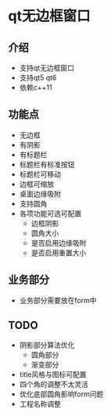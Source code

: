 ﻿# qt无边框窗口

## 介绍

- 支持qt无边框窗口
- 支持qt5 qt6
- 依赖c++11

## 功能点

- 无边框
- 有阴影
- 有标题栏
- 标题栏有标准按钮
- 标题栏可移动
- 边框可缩放
- 桌面边缘吸附
- 支持圆角
- 各项功能可选可配置
    - 边框阴影
    - 圆角大小
    - 是否启用边缘吸附
    - 是否启用重置大小
   

## 业务部分
- 业务部分需要放在form中

## TODO

- 阴影部分算法优化
    - 圆角部分
    - 渐变部分
- title风格与图标可配置
- 四个角的调整不太灵活
- 优化底部圆角影响form问题
- 工程名称调整
